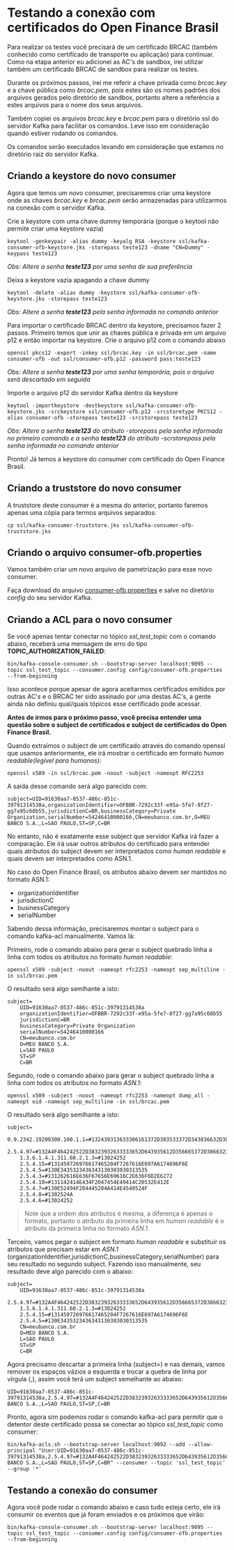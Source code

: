 # Testando a conexão com certificados do Open Finance Brasil

Para realizar os testes você precisará de um certificado BRCAC (também conhecido como certificado de transporte ou aplicação) para continuar. Como na etapa anterior eu adicionei as AC's de sandbox, irei utilizar também um certificado BRCAC de sandbox para realizar os testes.

Durante os próximos passos, irei me referir a chave privada como _brcac.key_ e a chave pública como _brcac.pem_, pois estes são os nomes padrões dos arquivos gerados pelo diretório de sandbox, portanto altere a referência a estes arquivos para o nome dos seus arquivos.

Também copiei os arquivos _brcac.key_ e _brcac.pem_ para o diretório ssl do servidor Kafka para facilitar os comandos. Leve isso em consideração quando estiver rodando os comandos.

Os comandos serão executados levando em consideração que estamos no diretório raiz do servidor Kafka.

## Criando a keystore do novo consumer
Agora que temos um novo consumer, precisaremos criar uma keystore onde as chaves _brcac.key_ e _brcac.pem_ serão armazenadas para utilizarmos na conexão com o servidor Kafka.

Crie a keystore com uma chave dummy temporária (porque o keytool não permite criar uma keystore vazia)
```
keytool -genkeypair -alias dummy -keyalg RSA -keystore ssl/kafka-consumer-ofb-keystore.jks -storepass teste123 -dname "CN=Dummy" -keypass teste123
```
_Obs: Altere a senha **teste123** por uma senha de sua preferência_

Deixa a keystore vazia apagando a chave dummy
```
keytool -delete -alias dummy -keystore ssl/kafka-consumer-ofb-keystore.jks -storepass teste123
```
_Obs: Altere a senha **teste123** pela senha informada no comando anterior_

Para importar o certificado BRCAC dentro da keystore, precisamos fazer 2 passos. Primeiro temos que unir as chaves pública e privada em um arquivo p12 e então importar na keystore.
Crie o arquivo p12 com o comando abaixo
```
openssl pkcs12 -export -inkey ssl/brcac.key -in ssl/brcac.pem -name consumer-ofb -out ssl/consumer-ofb.p12 -password pass:teste123
```
_Obs: Altere a senha **teste123** por uma senha temporária, pois o arquivo será descartado em seguida_

Importe o arquivo p12 do servidor Kafka dentro da keystore
```
keytool -importkeystore -destkeystore ssl/kafka-consumer-ofb-keystore.jks -srckeystore ssl/consumer-ofb.p12 -srcstoretype PKCS12 -alias consumer-ofb -storepass teste123 -srcstorepass teste123
```
_Obs: Altere a senha **teste123** do atributo -storepass pela senha informada no primeiro comando e a senha **teste123** do atributo -scrstorepass pela senha informada no comando anterior_

Pronto! Já temos a keystore do consumer com certificado do Open Finance Brasil.

## Criando a truststore do novo consumer
A truststore deste consumer é a mesma do anterior, portanto faremos apenas uma cópia para termos arquivos separados:

```
cp ssl/kafka-consumer-truststore.jks ssl/kafka-consumer-ofb-truststore.jks
```

## Criando o arquivo consumer-ofb.properties
Vamos também criar um novo arquivo de pametrização para esse novo consumer.

Faça download do arquivo [consumer-ofb.properties](consumer-ofb.properties) e salve no diretório _config_ do seu servidor Kafka.

## Criando a ACL para o novo consumer
Se você apenas tentar conectar no tópico _ssl_test_topic_ com o comando abaixo, receberá uma mensagem de erro do tipo **TOPIC_AUTHORIZATION_FAILED**:

```
bin/kafka-console-consumer.sh --bootstrap-server localhost:9095 --topic ssl_test_topic --consumer.config config/consumer-ofb.properties --from-beginning
```

Isso acontece porque apesar de agora aceitarmos certificados emitidos por outras AC's e o BRCAC ter sido assinado por uma destas AC's, a gente ainda não definiu qual/quais tópicos esse certificado pode acessar.


**Antes de irmos para o próximo passo, você precisa entender uma questão sobre o subject de certificados e subject de certificados do Open Finance Brasil.**

Quando extraímos o subject de um certificado através do comando openssl que usamos anteriormente, ele irá mostrar o certificado em formato _human readable(legível para humanos)_:

```
openssl x509 -in ssl/brcac.pem -noout -subject -nameopt RFC2253
```

A saída desse comando será algo parecido com:

```
subject=UID=91630aa7-0537-486c-851c-39791314538a,organizationIdentifier=OFBBR-7292c33f-e95a-5fe7-8f27-gg7a95c68b55,jurisdictionC=BR,businessCategory=Private Organization,serialNumber=54246410000166,CN=meubanco.com.br,O=MEU BANCO S.A.,L=SAO PAULO,ST=SP,C=BR
```

No entanto, não é exatamente esse subject que servidor Kafka irá fazer a comparação. Ele irá usar outros atributos do certificado para entender quais atributos do subject devem ser interpretados como _human readable_ e quais devem ser interpretados como ASN.1.

No caso do Open Finance Brasil, os atributos abaixo devem ser mantidos no formato ASN.1:
- organizationIdentifier
- jurisdictionC
- businessCategory
- serialNumber

Sabendo dessa informação, precisaremos montar o subject para o comando kafka-acl manualmente. Vamos lá:

Primeiro, rode o comando abaixo para gerar o subject quebrado linha a linha com todos os atributos no formato _human readable_:

```
openssl x509 -subject -noout -nameopt rfc2253 -nameopt sep_multiline -in ssl/brcac.pem
```

O resultado será algo semlhante a isto:
```
subject=
    UID=91630aa7-0537-486c-851c-39791314538a
    organizationIdentifier=OFBBR-7292c33f-e95a-5fe7-8f27-gg7a95c68b55
    jurisdictionC=BR
    businessCategory=Private Organization
    serialNumber=54246410000166
    CN=meubanco.com.br
    O=MEU BANCO S.A.
    L=SAO PAULO
    ST=SP
    C=BR
```

Segundo, rode o comando abaixo para gerar o subject quebrado linha a linha com todos os atributos no formato _ASN.1_:

```
openssl x509 -subject -noout -nameopt rfc2253 -nameopt dump_all -nameopt oid -nameopt sep_multiline -in ssl/brcac.pem
```
O resultado será algo semlhante a isto:
```
subject=
    0.9.2342.19200300.100.1.1=#132439313633306161372D303533372D343836632D383531632D333937393133313435333861
    2.5.4.97=#132A4F464242522D38323932633333652D643935612D356665372D386632372D646437613935633638623535
    1.3.6.1.4.1.311.60.2.1.3=#13024252
    2.5.4.15=#131450726976617465204F7267616E697A6174696F6E
    2.5.4.5=#130E3435323436343130303030313535
    2.5.4.3=#131262616E636F67656E69616C2E636F6D2E6272
    2.5.4.10=#131142414E434F2047454E49414C20532E412E
    2.5.4.7=#130E52494F204445204A414E4549524F
    2.5.4.8=#1302524A
    2.5.4.6=#13024252
```
>Note que a ordem dos atributos é mesma, a diferença é apenas o formato, portanto o atributo da primeira linha em _human readable_ é o atributo da primeira linha no formato _ASN.1_.

Terceiro, vamos pegar o subject em formato _human readable_ e substituir os atributos que precisam estar em _ASN.1_ (organizationIdentifier,jurisdictionC,businessCategory,serialNumber) para seu resultado no segundo subject. Fazendo isso manualmente, seu resultado deve algo parecido com o abaixo:

```
subject=
    UID=91630aa7-0537-486c-851c-39791314538a
    2.5.4.97=#132A4F464242522D38323932633333652D643935612D356665372D386632372D646437613935633638623535
    1.3.6.1.4.1.311.60.2.1.3=#13024252
    2.5.4.15=#131450726976617465204F7267616E697A6174696F6E
    2.5.4.5=#130E3435323436343130303030313535
    CN=meubanco.com.br
    O=MEU BANCO S.A.
    L=SAO PAULO
    ST=SP
    C=BR
```

Agora precisamo descartar a primeira linha (subject=) e nas demais, vamos remover os espaços vázios a esquerda e trocar a quebra de linha por vírgula (,), assim você terá um subject semelhante ao abaixo:

```
UID=91630aa7-0537-486c-851c-39791314538a,2.5.4.97=#132A4F464242522D38323932633333652D643935612D356665372D386632372D646437613935633638623535,1.3.6.1.4.1.311.60.2.1.3=#13024252,2.5.4.15=#131450726976617465204F7267616E697A6174696F6E,2.5.4.5=#130E3435323436343130303030313535,CN=meubanco.com.br,O=MEU BANCO S.A.,L=SAO PAULO,ST=SP,C=BR
```

Pronto, agora sim podemos rodar o comando kafka-acl para permitir que o detentor deste certificado possa se conectar ao tópico _ssl_test_topic_ como consumer:

```
bin/kafka-acls.sh --bootstrap-server localhost:9092 --add --allow-principal "User:UID=91630aa7-0537-486c-851c-39791314538a,2.5.4.97=#132A4F464242522D38323932633333652D643935612D356665372D386632372D646437613935633638623535,1.3.6.1.4.1.311.60.2.1.3=#13024252,2.5.4.15=#131450726976617465204F7267616E697A6174696F6E,2.5.4.5=#130E3435323436343130303030313535,CN=meubanco.com.br,O=MEU BANCO S.A.,L=SAO PAULO,ST=SP,C=BR" --consumer --topic 'ssl_test_topic' --group '*'
```

## Testando a conexão do consumer
Agora você pode rodar o comando abaixo e caso tudo esteja certo, ele irá consumir os eventos que já foram enviados e os próximos que virão:

```
bin/kafka-console-consumer.sh --bootstrap-server localhost:9095 --topic ssl_test_topic --consumer.config config/consumer-ofb.properties --from-beginning
```

